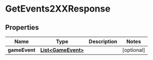 

# GetEvents2XXResponse


## Properties

| Name | Type | Description | Notes |
|------------ | ------------- | ------------- | -------------|
|**gameEvent** | [**List&lt;GameEvent&gt;**](GameEvent.md) |  |  [optional] |



